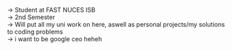 -> Student at FAST NUCES ISB    
-> 2nd Semester    
-> Will put all my uni work on here, aswell as personal projects/my solutions to coding problems  
-> i want to be google ceo heheh
